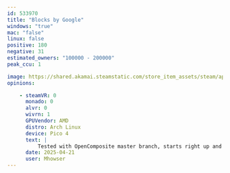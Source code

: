 ```yaml
---
id: 533970
title: "Blocks by Google"
windows: "true"
mac: "false"
linux: false
positive: 180
negative: 31
estimated_owners: "100000 - 200000"
peak_ccu: 1

image: https://shared.akamai.steamstatic.com/store_item_assets/steam/apps/533970/header.jpg?t=1507251190
opinions:

    - steamVR: 0
      monado: 0
      alvr: 0
      wivrn: 1
      GPUVendor: AMD
      distro: Arch Linux
      device: Pico 4
      text: |
          Tested with OpenComposite master branch, starts right up and works perfectly!
      date: 2025-04-21
      user: Mhowser
---
```

